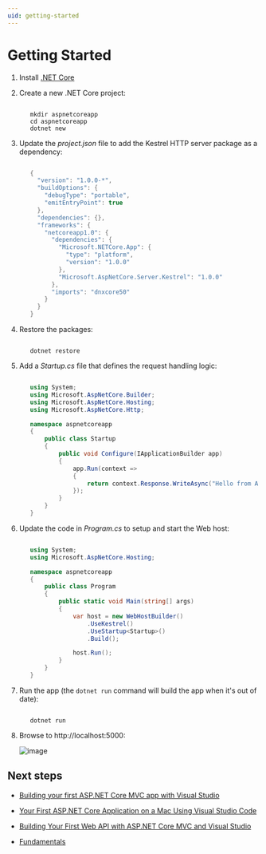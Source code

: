 ```yaml
---
uid: getting-started
---
```

# Getting Started

1. Install [.NET Core](https://microsoft.com/net/core)

2. Create a new .NET Core project:

   <!-- literal_block {"backrefs": [], "ids": [], "dupnames": [], "linenos": false, "names": [], "classes": [], "xml:space": "preserve", "language": "console", "highlight_args": {}} -->

   ````console

      mkdir aspnetcoreapp
      cd aspnetcoreapp
      dotnet new
      ````

3. Update the *project.json* file to add the Kestrel HTTP server package as a dependency:

   <!-- literal_block {"xml:space": "preserve", "backrefs": [], "source": "getting-started/sample/aspnetcoreapp/project.json", "ids": [], "dupnames": [], "names": [], "classes": [], "linenos": false, "language": "c#", "highlight_args": {"hl_lines": [15], "linenostart": 1}} -->

   ````c#

      {
        "version": "1.0.0-*",
        "buildOptions": {
          "debugType": "portable",
          "emitEntryPoint": true
        },
        "dependencies": {},
        "frameworks": {
          "netcoreapp1.0": {
            "dependencies": {
              "Microsoft.NETCore.App": {
                "type": "platform",
                "version": "1.0.0"
              },
              "Microsoft.AspNetCore.Server.Kestrel": "1.0.0"
            },
            "imports": "dnxcore50"
          }
        }
      }

      ````

4. Restore the packages:

   <!-- literal_block {"backrefs": [], "ids": [], "dupnames": [], "linenos": false, "names": [], "classes": [], "xml:space": "preserve", "language": "console", "highlight_args": {}} -->

   ````console

      dotnet restore
      ````

5. Add a *Startup.cs* file that defines the request handling logic:

   <!-- literal_block {"xml:space": "preserve", "backrefs": [], "source": "getting-started/sample/aspnetcoreapp/Startup.cs", "ids": [], "dupnames": [], "names": [], "classes": [], "linenos": false, "language": "c#", "highlight_args": {"linenostart": 1}} -->

   ````c#

      using System;
      using Microsoft.AspNetCore.Builder;
      using Microsoft.AspNetCore.Hosting;
      using Microsoft.AspNetCore.Http;

      namespace aspnetcoreapp
      {
          public class Startup
          {
              public void Configure(IApplicationBuilder app)
              {
                  app.Run(context =>
                  {
                      return context.Response.WriteAsync("Hello from ASP.NET Core!");
                  });
              }
          }
      }

      ````

6. Update the code in *Program.cs* to setup and start the Web host:

   <!-- literal_block {"xml:space": "preserve", "backrefs": [], "source": "getting-started/sample/aspnetcoreapp/Program.cs", "ids": [], "dupnames": [], "names": [], "classes": [], "linenos": false, "language": "c#", "highlight_args": {"hl_lines": [2, 4, 10, 11, 12, 13, 14, 15], "linenostart": 1}} -->

   ````c#

      using System;
      using Microsoft.AspNetCore.Hosting;

      namespace aspnetcoreapp
      {
          public class Program
          {
              public static void Main(string[] args)
              {
                  var host = new WebHostBuilder()
                      .UseKestrel()
                      .UseStartup<Startup>()
                      .Build();

                  host.Run();
              }
          }
      }

      ````

7. Run the app  (the `dotnet run` command will build the app when it's out of date):

   <!-- literal_block {"backrefs": [], "ids": [], "dupnames": [], "linenos": false, "names": [], "classes": [], "xml:space": "preserve", "language": "console", "highlight_args": {}} -->

   ````console

      dotnet run
      ````

8. Browse to http://localhost:5000:

   ![image](getting-started/_static/running-output.png)

## Next steps

* [Building your first ASP.NET Core MVC app with Visual Studio](tutorials/first-mvc-app/index.md)

* [Your First ASP.NET Core Application on a Mac Using Visual Studio Code](tutorials/your-first-mac-aspnet.md)

* [Building Your First Web API with ASP.NET Core MVC and Visual Studio](tutorials/first-web-api.md)

* [Fundamentals](fundamentals/index.md)
